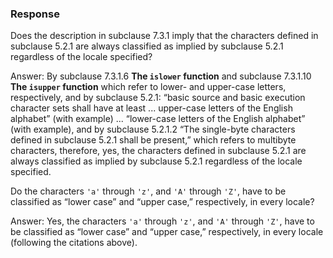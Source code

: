 ### Response

Does the description in subclause 7.3.1 imply that the characters defined in
subclause 5.2.1 are always classified as implied by subclause 5.2.1 regardless
of the locale specified?

Answer: By subclause 7.3.1.6 **The `islower` function** and subclause 7.3.1.10
**The `isupper` function** which refer to lower- and upper-case letters,
respectively, and by subclause 5.2.1: “basic source and basic execution
character sets shall have at least ... upper-case letters of the English
alphabet” (with example) ... “lower-case letters of the English alphabet” (with
example), and by subclause 5.2.1.2 “The single-byte characters defined in
subclause 5.2.1 shall be present,” which refers to multibyte characters,
therefore, yes, the characters defined in subclause 5.2.1 are always classified
as implied by subclause 5.2.1 regardless of the locale specified.

Do the characters `'a'` through `'z'`, and `'A'` through `'Z'`, have to be
classified as “lower case” and “upper case,” respectively, in every locale?

Answer: Yes, the characters `'a'` through `'z'`, and `'A'` through `'Z'`, have
to be classified as “lower case” and “upper case,” respectively, in every locale
(following the citations above).
